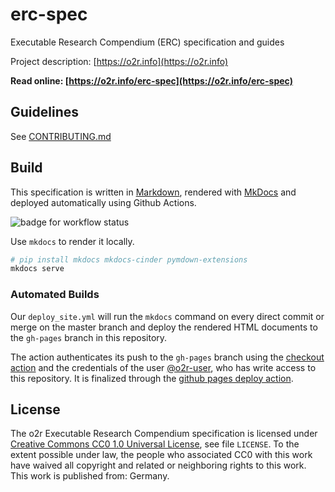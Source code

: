 # erc-spec

Executable Research Compendium (ERC) specification and guides

Project description: [https://o2r.info](https://o2r.info)

**Read online: [https://o2r.info/erc-spec](https://o2r.info/erc-spec)**

## Guidelines

See [CONTRIBUTING.md](CONTRIBUTING.md)

## Build

This specification is written in [Markdown](https://daringfireball.net/projects/markdown/), rendered with [MkDocs](http://www.mkdocs.org/) and deployed automatically using Github Actions.

![badge for workflow status](https://github.com/o2r-project/erc-spec/actions/workflows/deploy_site.yml/badge.svg)

Use `mkdocs` to render it locally.

```bash
# pip install mkdocs mkdocs-cinder pymdown-extensions
mkdocs serve
```

### Automated Builds

Our `deploy_site.yml` will run the `mkdocs` command on every direct commit or merge on the master branch and deploy the rendered HTML documents to the `gh-pages` branch in this repository.

The action authenticates its push to the `gh-pages` branch using the [checkout action](https://github.com/actions/checkout) and the credentials of the user [@o2r-user](https://github.com/o2r-user), who has write access to this repository. It is finalized through the [github pages deploy action](https://github.com/marketplace/actions/deploy-to-github-pages).

## License

The o2r Executable Research Compendium specification is licensed under [Creative Commons CC0 1.0 Universal License](https://creativecommons.org/publicdomain/zero/1.0/), see file `LICENSE`.
To the extent possible under law, the people who associated CC0 with this work have waived all copyright and related or neighboring rights to this work.
This work is published from: Germany.
